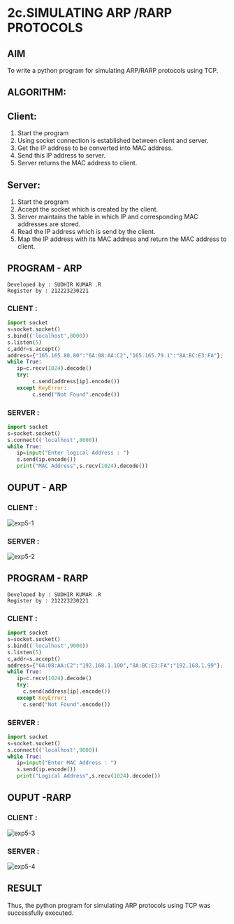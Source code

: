# 2c.SIMULATING ARP /RARP PROTOCOLS
## AIM
To write a python program for simulating ARP/RARP protocols using TCP.
## ALGORITHM:
## Client:
1. Start the program
2. Using socket connection is established between client and server.
3. Get the IP address to be converted into MAC address.
4. Send this IP address to server.
5. Server returns the MAC address to client.
## Server:
1. Start the program
2. Accept the socket which is created by the client.
3. Server maintains the table in which IP and corresponding MAC addresses are
stored.
4. Read the IP address which is send by the client.
5. Map the IP address with its MAC address and return the MAC address to client.

## PROGRAM - ARP
```
Developed by : SUDHIR KUMAR .R
Register by : 212223230221
```
### CLIENT :
```python
import socket
s=socket.socket()
s.bind(('localhost',8000))
s.listen(5)
c,addr=s.accept()
address={"165.165.80.80":"6A:08:AA:C2","165.165.79.1":"8A:BC:E3:FA"};
while True:
   ip=c.recv(1024).decode()
   try:
        c.send(address[ip].encode())
   except KeyError:
        c.send("Not Found".encode())
```
### SERVER :
```python
import socket
s=socket.socket()
s.connect(('localhost',8000))
while True:
   ip=input("Enter logical Address : ")
   s.send(ip.encode())
   print("MAC Address",s.recv(1024).decode())

```
## OUPUT - ARP
### CLIENT :

![exp5-1](https://github.com/Sudhirr5/2c.ARP_RARP_PROTOCOLS/assets/139332214/f9ace9d6-fa00-4e97-8003-27d8a376309e)

### SERVER :

![exp5-2](https://github.com/Sudhirr5/2c.ARP_RARP_PROTOCOLS/assets/139332214/fdda0243-549e-4e3d-b6c3-113fb2f56a60)

## PROGRAM - RARP
```
Developed by : SUDHIR KUMAR .R
Register by : 212223230221
```
### CLIENT :
```python
import socket
s=socket.socket()
s.bind(('localhost',9000))
s.listen(5)
c,addr=s.accept()
address={"6A:08:AA:C2":"192.168.1.100","8A:BC:E3:FA":"192.168.1.99"};
while True:
   ip=c.recv(1024).decode()
   try:
     c.send(address[ip].encode())
   except KeyError:
     c.send("Not Found".encode())
```
### SERVER :
```python
import socket
s=socket.socket()
s.connect(('localhost',9000))
while True:
   ip=input("Enter MAC Address : ")
   s.send(ip.encode())
   print("Logical Address",s.recv(1024).decode())

```
## OUPUT -RARP
### CLIENT :

![exp5-3](https://github.com/Sudhirr5/2c.ARP_RARP_PROTOCOLS/assets/139332214/21bff16f-7437-4066-997c-d7775bda9730)

### SERVER :

![exp5-4](https://github.com/Sudhirr5/2c.ARP_RARP_PROTOCOLS/assets/139332214/ea176810-6728-4ff4-9576-e709c77b2a35)

## RESULT
Thus, the python program for simulating ARP protocols using TCP was successfully 
executed.
